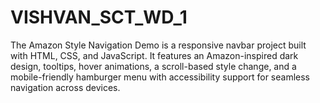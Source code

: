 # VISHVAN_SCT_WD_1
The Amazon Style Navigation Demo is a responsive navbar project built with HTML, CSS, and JavaScript. It features an Amazon-inspired dark design, tooltips, hover animations, a scroll-based style change, and a mobile-friendly hamburger menu with accessibility support for seamless navigation across devices.
